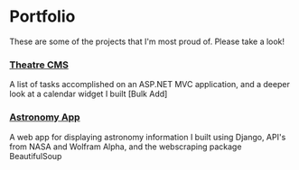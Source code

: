 # Portfolio

These are some of the projects that I'm most proud of.
Please take a look!

### [Theatre CMS](https://github.com/JSpdx/Portfolio/blob/master/BulkAdd.md)
A list of tasks accomplished on an ASP.NET MVC application, and a deeper look at a calendar widget I built
[Bulk Add]

### [Astronomy App](https://github.com/JSpdx/Portfolio/blob/master/AstronomyApp.md)
A web app for displaying astronomy information I built using Django, API's from NASA and Wolfram Alpha, and the webscraping package BeautifulSoup
